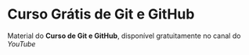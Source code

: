 # Curso Grátis de Git e GitHub
Material do **Curso de Git e GitHub**, disponível gratuitamente no canal do *YouTube*


